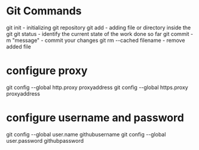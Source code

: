 Git Commands
===========

git init - initializing git repository
git add - adding file or directory inside the git
git status - identify the current state of the work done so far
git commit -m "message" - commit your changes
git rm --cached filename - remove added file

configure proxy
===============
git config --global http.proxy proxyaddress
git config --global https.proxy proxyaddress

configure username and password
================================
git config --global user.name githubusername
git config --global user.password githubpassword

